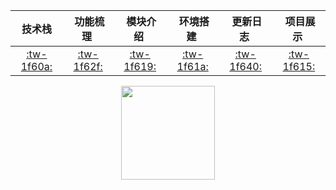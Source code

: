 <div align="center">

| &nbsp;&nbsp;技术栈&nbsp;&nbsp; |&nbsp;功能梳理&nbsp; | &nbsp;模块介绍&nbsp;|&nbsp;环境搭建&nbsp;| &nbsp;更新日志&nbsp;|&nbsp;项目展示&nbsp;|         
| :---: | :----: | :---: | :----: | :----: | :----: |
| [ :tw-1f60a:  ]() | [  :tw-1f62f:  ](./docs/功能梳理.md) | [ :tw-1f619: ](./docs/模块介绍.md) | [ :tw-1f61a: ](./docs/环境搭建.md) | [ :tw-1f640: ](./docs/更新日志.md) |[ :tw-1f615: ](./docs/项目展示.md)|

<div align="center">
    <img src="https://images.gitee.com/uploads/images/2020/0620/092613_bf6c8afe_5724172.png" width="150px">
</div>
</div>



